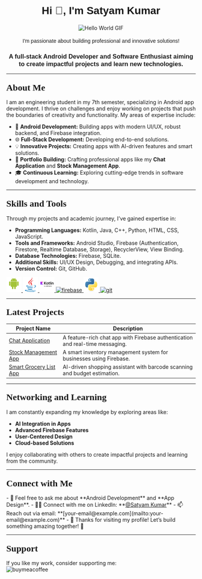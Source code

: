 <!-- Header Section -->
<h1 align="center"><font face="Arial">Hi 👋, I'm Satyam Kumar</font></h1>

<!-- GIF -->
<p align="center">
  <img align="center" width="250" src="https://github.com/your-username/Images/blob/main/HelloWorld.gif" alt="Hello World GIF"/><br><br>
  <font face="Arial">I'm passionate about building professional and innovative solutions!</font>
</p>

<h3 align="center"><font face="Arial">A full-stack Android Developer and Software Enthusiast aiming to create impactful projects and learn new technologies.</font></h3>
<hr>

<h3 align="left"><font size="+2" face="Verdana">About Me</font></h3>
<p align="left">
I am an engineering student in my 7th semester, specializing in Android app development. I thrive on challenges and enjoy working on projects that push the boundaries of creativity and functionality. My areas of expertise include:
</p>

- 📱 **Android Development:** Building apps with modern UI/UX, robust backend, and Firebase integration.
- 🌐 **Full-Stack Development:** Developing end-to-end solutions.
- 💡 **Innovative Projects:** Creating apps with AI-driven features and smart solutions.
- 🎨 **Portfolio Building:** Crafting professional apps like my **Chat Application** and **Stock Management App**.
- 🎓 **Continuous Learning:** Exploring cutting-edge trends in software development and technology.

<hr>

<h3 align="left"><font size="+2" face="Verdana">Skills and Tools</font></h3>
<p align="left">
  Through my projects and academic journey, I’ve gained expertise in:
</p>

- **Programming Languages:** Kotlin, Java, C++, Python, HTML, CSS, JavaScript.
- **Tools and Frameworks:** Android Studio, Firebase (Authentication, Firestore, Realtime Database, Storage), RecyclerView, View Binding.
- **Database Technologies:** Firebase, SQLite.
- **Additional Skills:** UI/UX Design, Debugging, and integrating APIs.
- **Version Control:** Git, GitHub.

<p align="left">
  <a href="https://developer.android.com" target="_blank" rel="noreferrer">
    <img src="https://raw.githubusercontent.com/devicons/devicon/master/icons/android/android-original-wordmark.svg" alt="android" width="40" height="40"/>
  </a>
  <a href="https://www.java.com" target="_blank" rel="noreferrer">
    <img src="https://raw.githubusercontent.com/devicons/devicon/master/icons/java/java-original.svg" alt="java" width="40" height="40"/>
  </a>
  <a href="https://kotlinlang.org/" target="_blank" rel="noreferrer">
    <img src="https://raw.githubusercontent.com/devicons/devicon/master/icons/kotlin/kotlin-original-wordmark.svg" alt="kotlin" width="40" height="40"/>
  </a>
  <a href="https://firebase.google.com/" target="_blank" rel="noreferrer">
    <img src="https://www.vectorlogo.zone/logos/firebase/firebase-icon.svg" alt="firebase" width="40" height="40"/>
  </a>
  <a href="https://www.python.org" target="_blank" rel="noreferrer">
    <img src="https://raw.githubusercontent.com/devicons/devicon/master/icons/python/python-original.svg" alt="python" width="40" height="40"/>
  </a>
  <a href="https://git-scm.com/" target="_blank" rel="noreferrer">
    <img src="https://www.vectorlogo.zone/logos/git-scm/git-scm-icon.svg" alt="git" width="40" height="40"/>
  </a>
</p>
<hr>

<h3 align="left"><font size="+2" face="Verdana">Latest Projects</font></h3>

| Project Name | Description |
| --- | --- |
| [Chat Application](https://github.com/your-username/chat-application) | A feature-rich chat app with Firebase authentication and real-time messaging. |
| [Stock Management App](https://github.com/your-username/stock-management-app) | A smart inventory management system for businesses using Firebase. |
| [Smart Grocery List App](https://github.com/your-username/smart-grocery-list) | AI-driven shopping assistant with barcode scanning and budget estimation. |

<hr>

<h3 align="left"><font size="+2" face="Verdana">Networking and Learning</font></h3>
<p align="left">
  I am constantly expanding my knowledge by exploring areas like:
</p>

- **AI Integration in Apps**
- **Advanced Firebase Features**
- **User-Centered Design**
- **Cloud-based Solutions**

<p align="left">
  I enjoy collaborating with others to create impactful projects and learning from the community.
</p>
<hr>

<h3 align="left"><font size="+2" face="Verdana">Connect with Me</font></h3>
<p align="left">
- 💬 Feel free to ask me about **Android Development** and **App Design**.  
- 🤝🏻 Connect with me on LinkedIn: **<a href="https://linkedin.com/in/your-profile/" target="_blank" rel="noreferrer">@Satyam Kumar</a>**  
- 📫 Reach out via email: **[your-email@example.com](mailto:your-email@example.com)**  
- 🙏 Thanks for visiting my profile! Let’s build something amazing together! 🚀
</p>
<hr>

<h3 align="left"><font size="+2" face="Verdana">Support</font></h3>
<p align="left">
  If you like my work, consider supporting me:<br>
  <a href="https://www.buymeacoffee.com/your-link"> 
    <img align="left" src="https://cdn.buymeacoffee.com/buttons/v2/default-yellow.png" height="50" width="210" alt="buymeacoffee" />
  </a>
</p>
